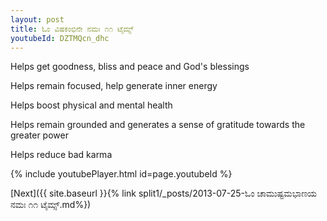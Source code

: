 ```yaml
---
layout: post
title: ಓಂ ವಿಷಕಂಭಿನೇ ನಮಃ ೧೧ ಟೈಮ್ಸ್
youtubeId: DZTMQcn_dhc
---
```

 
 
Helps get goodness, bliss and peace and God's blessings
 
Helps remain focused, help generate inner energy 
 
Helps boost physical and mental health 
 
Helps remain grounded and generates a sense of gratitude towards the greater power 
 
Helps reduce bad karma
 
 
 
 


{% include youtubePlayer.html id=page.youtubeId %}
 
[Next]({{ site.baseurl }}{% link  split1/_posts/2013-07-25-ಓಂ ಚಾಮುಷ್ಟಮಭಾಣಯ ನಮಃ ೧೧ ಟೈಮ್ಸ್.md%})
 
